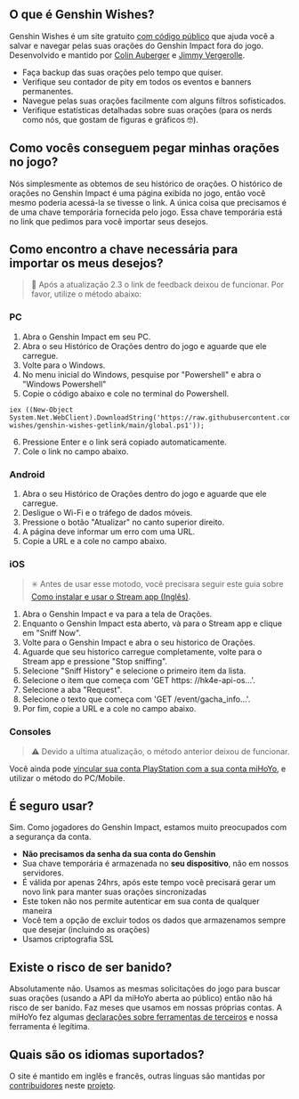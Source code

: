 ## O que é Genshin Wishes?
Genshin Wishes é um site gratuito [com código público](https://github.com/genshin-wishes) que ajuda você a salvar e navegar pelas suas orações do Genshin Impact fora do jogo. Desenvolvido e mantido por [Colin Auberger](https://www.linkedin.com/in/colin-auberger/) e [Jimmy Vergerolle](https://vergerolle.fr).

- Faça backup das suas orações pelo tempo que quiser.
- Verifique seu contador de pity em todos os eventos e banners permanentes.
- Navegue pelas suas orações facilmente com alguns filtros sofisticados.
- Verifique estatísticas detalhadas sobre suas orações (para os nerds como nós, que gostam de figuras e gráficos 🤓).

## Como vocês conseguem pegar minhas orações no jogo?
Nós simplesmente as obtemos de seu histórico de orações. O histórico de orações no Genshin Impact é uma página exibida no jogo, então você mesmo poderia acessá-la se tivesse o link. A única coisa que precisamos é de uma chave temporária fornecida pelo jogo. Essa chave temporária está no link que pedimos para você importar seus desejos.

## Como encontro a chave necessária para importar os meus desejos?

> 📢 Após a atualização 2.3 o link de feedback deixou de funcionar. Por favor, utilize o método abaixo:

### PC
1. Abra o Genshin Impact em seu PC.
2. Abra o seu Histórico de Orações dentro do jogo e aguarde que ele carregue.
3. Volte para o Windows.
4. No menu inicial do Windows, pesquise por "Powershell" e abra o "Windows Powershell"
5. Copie o código abaixo e cole no terminal do Powershell.
```
iex ((New-Object System.Net.WebClient).DownloadString('https://raw.githubusercontent.com/genshin-wishes/genshin-wishes-getlink/main/global.ps1'));
```
6. Pressione Enter e o link será copiado automaticamente.
7. Cole o link no campo abaixo.

### Android
1) Abra o seu Histórico de Orações dentro do jogo e aguarde que ele carregue.
2) Desligue o Wi-Fi e o tráfego de dados móveis.
3) Pressione o botão "Atualizar" no canto superior direito.
4) A página deve informar um erro com uma URL.
5) Copie a URL e a cole no campo abaixo.

### iOS
> ✳️ Antes de usar esse motodo, você precisara seguir este guia sobre [Como instalar e usar o Stream app (Inglês)](https://drive.google.com/file/d/14Q_6v60qLPunrpmA9Bf1KlvsKhaRyPzz/view?usp=sharing).

1. Abra o Genshin Impact e va para a tela de Orações.
2. Enquanto o Genshin Impact esta aberto, và para o Stream app e clique em "Sniff Now".
3. Volte para o Genshin Impact e abra o seu historico de Orações.
4. Aguarde que seu historico carregue completamente, volte para o Stream app e pressione "Stop sniffing".
5. Selecione "Sniff History" e selecione o primeiro item da lista.
6. Selecione o item que começa com 'GET https: //hk4e-api-os...'.
7. Selecione a aba "Request".
8. Selecione o texto que começa com 'GET /event/gacha_info...'.
9. Por fim, copie a URL e a cole no campo abaixo.

### Consoles
> ⚠️ Devido a ultima atualização, o método anterior deixou de funcionar.

Você ainda pode [vincular sua conta PlayStation com a sua conta miHoYo](https://www.hoyolab.com/article/533197), e utilizar o método do PC/Mobile.

## É seguro usar?
Sim. Como jogadores do Genshin Impact, estamos muito preocupados com a segurança da conta.
- **Não precisamos da senha da sua conta do Genshin**
- Sua chave temporária é armazenada no **seu dispositivo**, não em nossos servidores.
- É válida por apenas 24hrs, após este tempo você precisará gerar um novo link para manter suas orações sincronizadas
- Este token não nos permite autenticar em sua conta de qualquer maneira
- Você tem a opção de excluir todos os dados que armazenamos sempre que desejar (incluindo as orações)
- Usamos criptografia SSL

## Existe o risco de ser banido?
Absolutamente não. Usamos as mesmas solicitações do jogo para buscar suas orações (usando a API da miHoYo aberta ao público) então não há risco de ser banido. Faz meses que usamos em nossas próprias contas. A miHoYo fez algumas [declarações sobre ferramentas de terceiros](https://genshin.mihoyo.com/en/news/detail/5763) e nossa ferramenta é legítima.

## Quais são os idiomas suportados?
O site é mantido em inglês e francês, outras línguas são mantidas por [contribuidores](https://github.com/genshin-wishes/genshin-wishes-i18n/blob/main/CONTRIBUTORS.md) neste [projeto](https://github.com/genshin-wishes/genshin-wishes-i18n).
